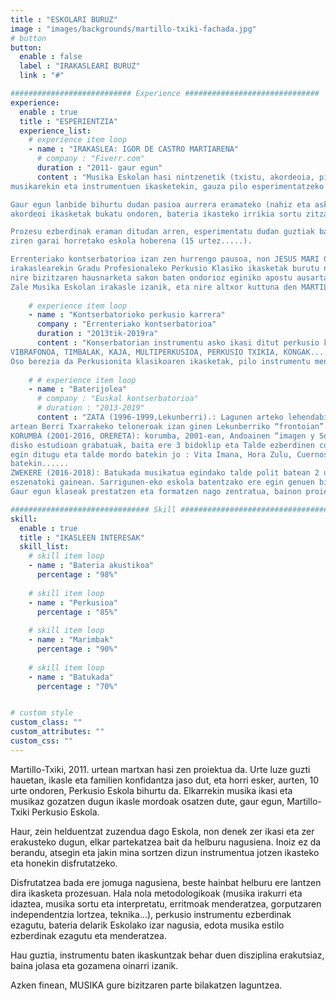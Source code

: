 ```yaml
---
title : "ESKOLARI BURUZ"
image : "images/backgrounds/martillo-txiki-fachada.jpg"
# button
button:
  enable : false
  label : "IRAKASLEARI BURUZ"
  link : "#"

########################### Experience ##############################
experience:
  enable : true
  title : "ESPERIENTZIA"
  experience_list:
    # experience item loop
    - name : "IRAKASLEA: IGOR DE CASTRO MARTIARENA"
      # company : "Fiverr.com"
      duration : "2011- gaur egun"
      content : "Musika Eskolan hasi nintzenetik (txistu, akordeoia, pianoa, abesbatza....) gaur egun arte,
musikarekin eta instrumentuen ikasketekin, gauza pilo esperimentatzeko zortea eduki dut.

Gaur egun lanbide bihurtu dudan pasioa aurrera eramateko (nahiz eta askoz ere berandugo, 32 urtekin eman nituen pausoak profesionalizatzeko), nire bizitzan erabakiorra izan zen aldaketa 15 urte nituenean gertatu zen, bateria jotzen hasi nintzenean, alegia. Garai horretan, eta Musika Eskolan solfeo, txistu eta
akordeoi ikasketak bukatu ondoren, bateria ikasteko irrikia sortu zitzaidan, eta apartekoa den JOAKIN LOPEZ (Iruña) irakaslearekin hasi nituen ematen lehen pausoak.

Prozesu ezberdinak eraman ditudan arren, esperimentatu dudan guztiak balio izan dit musikan formatzeko. PACO DIEZ (AKELARRE, Gipuzkoa) irakaslearekin jarraitu nituen bateria ikasketak, eta hortik, KORUMBÀ taldea sortu eta taldearekin abestiak egin (maketa + 3 diska), ensaiatu, kontzertuak eskaini (Euskal Herrian, Estatu mailan, atzerrian), bidaiatu, konbibentzia esperimentatu etab. bizipen izan
ziren garai horretako eskola hoberena (15 urtez.....).

Errenteriako kontserbatorioa izan zen hurrengo pausoa, non JESUS MARI GARMENDIA
irakaslearekin Gradu Profesionaleko Perkusio Klasiko ikasketak burutu nituen 7 urtez. 33 urte nituen, eta
nire bizitzaren hausnarketa sakon baten ondorioz eginiko apostu ausarta bezala oroitzen dut. Urte hauetan zehar, “perkusio/ bateria” irakasle ofizioa gauzatzeko bideari ekin nion ilusioz beterik, Hernaniko Doinu-
Zale Musika Eskolan irakasle izanik, eta nire altxor kuttuna den MARTILLO- TXIKI MUSIKA ESKOLA (Lekunberri) sortu eta garatuaz."
      
    # experience item loop
    - name : "Kontserbatorioko perkusio karrera"
      company : "Errenteriako kontserbatorioa"
      duration : "2013tik-2019ra"
      content : "Konserbatorian instrumentu asko ikasi ditut perkusio karreran. Orkestetan jotzen diren instrumentuak menderatzea erakusten dizute, baita armonia, pianoa 4 urtez (instrumentu sekundario bezala), errepertorioa pianistakin, kontzertuak etab.... Ikasi ditudan instrumentuen artean pixu haundienak dituztenak: MARIMBA, SILOFONOA,
VIBRAFONOA, TIMBALAK, KAJA, MULTIPERKUSIOA, PERKUSIO TXIKIA, KONGAK.......
Oso berezia da Perkusionita klasikoaren ikasketak, pilo instrumentu menderatu behar dituzu eta konserbatorio duena da.....teknikoki oso gogorra dela, bainon rekurtso pilo ikasten dituzula."
      
    # # experience item loop
    - name : "Baterijolea"
      # company : "Euskal kontserbatorioa"
      # duration : "2013-2019"
      content : "ZATA (1996-1999,Lekunberri).: Lagunen arteko lehendabiziko taldea, oso garrantzitsua, beste taldehen
artean Berri Txarrakeko teloneroak izan ginen Lekunberriko “frontoian”. Lehen pausoak edo lehenengo taldea beti ematen dizu asko, daukazun inkonszienzia, sortzeko gogoak eta freskotasuna oso potentea da.
KORUMBÀ (2001-2016, ORERETA): korumba, 2001-ean, Andoainen “imagen y Sonido” ikasten nengoenean, sortu genuen taldea da....(Oreretan-Errenderin). EMTE(Errenderi musika taldeen elkartean) ensaiatzen genuen eta baterijole bezala esperientzia eta heldutasuna eman diten taldea da...maketa eta hiru
disko estudioan grabatuak, baita ere 3 bidoklip eta Talde ezberdinen cd errekopilaziotan parte hartu. Kontzertu pilo eman ditugu eta gira bat Varsobia eta Bielorrusian. Baita Estatu Españoletik ainbat gira
egin ditugu eta talde mordo batekin jo : Vita Imana, Hora Zulu, Cuernos de Chivo, Europe, SA, Berri Txarrak, Kuraia, Udo, Ktulu, Khamul, Dulcamara, Leize, Piperrak, Ekon eta beste talde mordo
batekin......
ZWEKERE (2016-2018): Batukada musikatua egindako talde polit batean 2 urtez egon ginen boloak egiten. 5 perkusionista, bajo, gitarra, saxofoia eta ahotsak. Oskar Estanga geneukala lider bezala, bertsioak, bertsioak, perkusioa eta melodiak nahasten zuen taldea oso dibertigarria eta dantzagarria zen
eszenatoki gainean. Sarrigunen-eko eskola batentzako ere egin genuen bideoklip bat, beraien proiektu euskazale batentzako.
Gaur egun klaseak prestatzen eta formatzen nago zentratua, bainon proiektu potente batean ere sartuta, laister eszenatokietan elkar ikusiko dugu."

############################### Skill #################################
skill:
  enable : true
  title : "IKASLEEN INTERESAK"
  skill_list:
    # skill item loop
    - name : "Bateria akustikoa"
      percentage : "98%"
      
    # skill item loop
    - name : "Perkusioa"
      percentage : "85%"
      
    # skill item loop
    - name : "Marimbak"
      percentage : "90%"
      
    # skill item loop
    - name : "Batukada"
      percentage : "70%"


# custom style
custom_class: "" 
custom_attributes: "" 
custom_css: ""
---
```


Martillo-Txiki, 2011. urtean martxan hasi zen proiektua da. Urte luze guzti hauetan, ikasle eta familien konfidantza jaso dut, eta horri esker, aurten, 10 urte ondoren, Perkusio Eskola bihurtu da. Elkarrekin musika ikasi eta musikaz gozatzen dugun ikasle mordoak osatzen dute, gaur egun, Martillo-Txiki Perkusio Eskola.

Haur, zein helduentzat zuzendua dago Eskola, non denek zer ikasi eta zer erakusteko dugun, elkar partekatzea bait da helburu nagusiena. Inoiz ez da berandu, atsegin eta jakin mina sortzen dizun instrumentua jotzen ikasteko eta honekin disfrutatzeko.

Disfrutatzea bada ere jomuga nagusiena, beste hainbat helburu ere lantzen dira ikasketa prozesuan. Hala nola metodologikoak (musika irakurri eta idaztea, musika sortu eta interpretatu, erritmoak menderatzea, gorputzaren independentzia lortzea, teknika...), perkusio instrumentu ezberdinak ezagutu, bateria delarik Eskolako izar nagusia, edota musika estilo ezberdinak ezagutu eta menderatzea.

Hau guztia, instrumentu baten ikaskuntzak behar duen disziplina erakutsiaz, baina jolasa eta gozamena oinarri izanik.

Azken finean, MUSIKA gure bizitzaren parte bilakatzen laguntzea.
